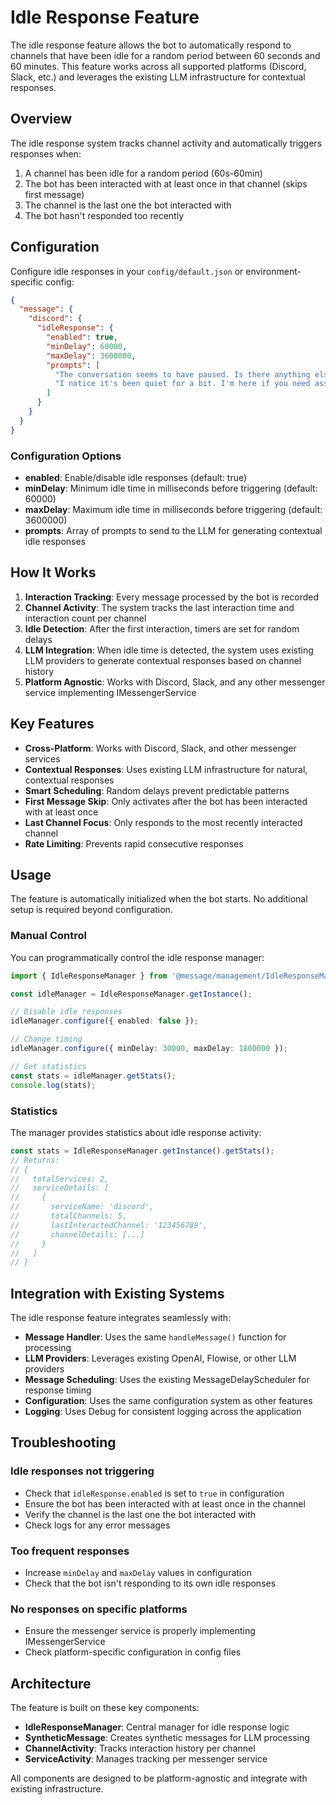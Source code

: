 # Idle Response Feature

The idle response feature allows the bot to automatically respond to channels that have been idle for a random period between 60 seconds and 60 minutes. This feature works across all supported platforms (Discord, Slack, etc.) and leverages the existing LLM infrastructure for contextual responses.

## Overview

The idle response system tracks channel activity and automatically triggers responses when:
1. A channel has been idle for a random period (60s-60min)
2. The bot has been interacted with at least once in that channel (skips first message)
3. The channel is the last one the bot interacted with
4. The bot hasn't responded too recently

## Configuration

Configure idle responses in your `config/default.json` or environment-specific config:

```json
{
  "message": {
    "discord": {
      "idleResponse": {
        "enabled": true,
        "minDelay": 60000,
        "maxDelay": 3600000,
        "prompts": [
          "The conversation seems to have paused. Is there anything else you'd like to discuss?",
          "I notice it's been quiet for a bit. I'm here if you need assistance."
        ]
      }
    }
  }
}
```

### Configuration Options

- **enabled**: Enable/disable idle responses (default: true)
- **minDelay**: Minimum idle time in milliseconds before triggering (default: 60000)
- **maxDelay**: Maximum idle time in milliseconds before triggering (default: 3600000)
- **prompts**: Array of prompts to send to the LLM for generating contextual idle responses

## How It Works

1. **Interaction Tracking**: Every message processed by the bot is recorded
2. **Channel Activity**: The system tracks the last interaction time and interaction count per channel
3. **Idle Detection**: After the first interaction, timers are set for random delays
4. **LLM Integration**: When idle time is detected, the system uses existing LLM providers to generate contextual responses based on channel history
5. **Platform Agnostic**: Works with Discord, Slack, and any other messenger service implementing IMessengerService

## Key Features

- **Cross-Platform**: Works with Discord, Slack, and other messenger services
- **Contextual Responses**: Uses existing LLM infrastructure for natural, contextual responses
- **Smart Scheduling**: Random delays prevent predictable patterns
- **First Message Skip**: Only activates after the bot has been interacted with at least once
- **Last Channel Focus**: Only responds to the most recently interacted channel
- **Rate Limiting**: Prevents rapid consecutive responses

## Usage

The feature is automatically initialized when the bot starts. No additional setup is required beyond configuration.

### Manual Control

You can programmatically control the idle response manager:

```typescript
import { IdleResponseManager } from '@message/management/IdleResponseManager';

const idleManager = IdleResponseManager.getInstance();

// Disable idle responses
idleManager.configure({ enabled: false });

// Change timing
idleManager.configure({ minDelay: 30000, maxDelay: 1800000 });

// Get statistics
const stats = idleManager.getStats();
console.log(stats);
```

### Statistics

The manager provides statistics about idle response activity:

```typescript
const stats = IdleResponseManager.getInstance().getStats();
// Returns:
// {
//   totalServices: 2,
//   serviceDetails: [
//     {
//       serviceName: 'discord',
//       totalChannels: 5,
//       lastInteractedChannel: '123456789',
//       channelDetails: [...]
//     }
//   ]
// }
```

## Integration with Existing Systems

The idle response feature integrates seamlessly with:

- **Message Handler**: Uses the same `handleMessage()` function for processing
- **LLM Providers**: Leverages existing OpenAI, Flowise, or other LLM providers
- **Message Scheduling**: Uses the existing MessageDelayScheduler for response timing
- **Configuration**: Uses the same configuration system as other features
- **Logging**: Uses Debug for consistent logging across the application

## Troubleshooting

### Idle responses not triggering
- Check that `idleResponse.enabled` is set to `true` in configuration
- Ensure the bot has been interacted with at least once in the channel
- Verify the channel is the last one the bot interacted with
- Check logs for any error messages

### Too frequent responses
- Increase `minDelay` and `maxDelay` values in configuration
- Check that the bot isn't responding to its own idle responses

### No responses on specific platforms
- Ensure the messenger service is properly implementing IMessengerService
- Check platform-specific configuration in config files

## Architecture

The feature is built on these key components:

- **IdleResponseManager**: Central manager for idle response logic
- **SyntheticMessage**: Creates synthetic messages for LLM processing
- **ChannelActivity**: Tracks interaction history per channel
- **ServiceActivity**: Manages tracking per messenger service

All components are designed to be platform-agnostic and integrate with existing infrastructure.
